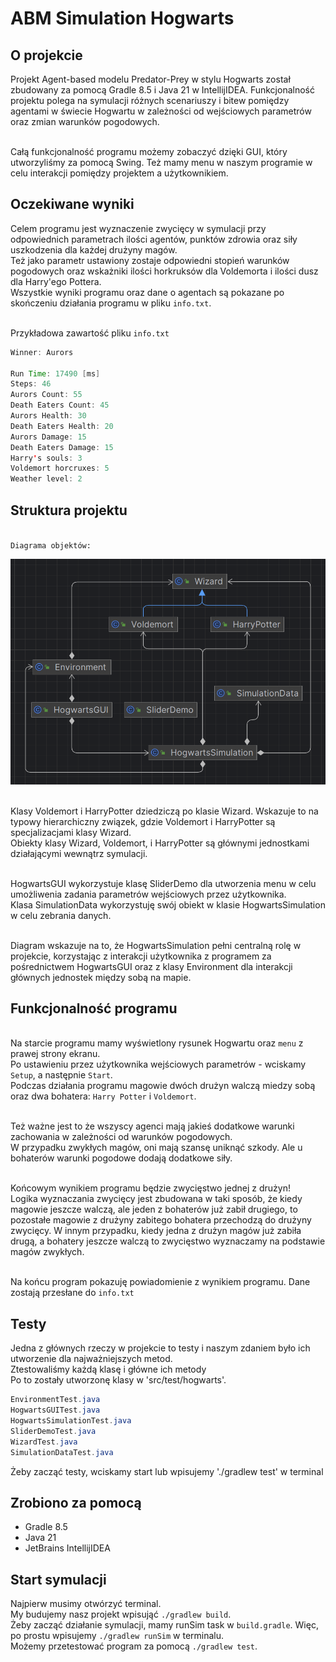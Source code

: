 # ABM Simulation Hogwarts

## O projekcie
Projekt Agent-based modelu Predator-Prey w stylu Hogwarts został zbudowany za pomocą Gradle 8.5 i Java 21 w IntellijIDEA.
<be/>Funkcjonalność projektu polega na symulacji różnych scenariuszy i bitew pomiędzy agentami w świecie Hogwartu w zależności od wejściowych parametrów oraz zmian warunków pogodowych.

<br/>Całą funkcjonalność programu możemy zobaczyć dzięki GUI, który utworzyliśmy za pomocą Swing. Też mamy menu w naszym programie w celu interakcji pomiędzy projektem a użytkownikiem.

## Oczekiwane wyniki
Celem programu jest wyznaczenie zwycięcy w symulacji przy odpowiednich parametrach ilości agentów, punktów zdrowia oraz siły uszkodzenia dla każdej drużyny magów.
<br/>Też jako parametr ustawiony zostaje odpowiedni stopień warunków pogodowych oraz wskażniki ilości horkruksów dla Voldemorta i ilości dusz dla Harry'ego Pottera.
<br/>Wszystkie wyniki programu oraz dane o agentach są pokazane po skończeniu działania programu w pliku `info.txt`.

<br/>Przykładowa zawartość pliku `info.txt`
```java
Winner: Aurors

Run Time: 17490 [ms]
Steps: 46
Aurors Count: 55
Death Eaters Count: 45
Aurors Health: 30
Death Eaters Health: 20
Aurors Damage: 15
Death Eaters Damage: 15
Harry's souls: 3
Voldemort horcruxes: 5
Weather level: 2
```

## Struktura projektu
<br/>`Diagrama objektów:`

![](src/main/resources/diagram.png)

<br/>Klasy Voldemort i HarryPotter dziedziczą po klasie Wizard. Wskazuje to na typowy hierarchiczny związek, gdzie Voldemort i HarryPotter są specjalizacjami klasy Wizard.
<br/>Obiekty klasy Wizard, Voldemort, i HarryPotter są głównymi jednostkami działającymi wewnątrz symulacji.

<br/>HogwartsGUI wykorzystuje klasę SliderDemo dla utworzenia menu w celu umożliwenia zadania parametrów wejściowych przez użytkownika.
<br/>Klasa SimulationData wykorzystuję swój obiekt w klasie HogwartsSimulation w celu zebrania danych.

<br/>Diagram wskazuje na to, że HogwartsSimulation pełni centralną rolę w projekcie, korzystając z interakcji użytkownika z programem za pośrednictwem HogwartsGUI oraz z klasy Environment dla interakcji głównych jednostek między sobą na mapie.

## Funkcjonalność programu
<br/>Na starcie programu mamy wyświetlony rysunek Hogwartu oraz `menu` z prawej strony ekranu.
<br/>Po ustawieniu przez użytkownika wejściowych parametrów - wciskamy `Setup`, a następnie `Start`.
<br/>Podczas działania programu magowie dwóch drużyn walczą miedzy sobą oraz dwa bohatera: `Harry Potter` i `Voldemort`.

<br/>Też ważne jest to że wszyscy agenci mają jakieś dodatkowe warunki zachowania w zależności od warunków pogodowych.
<br/>W przypadku zwykłych magów, oni mają szansę uniknąć szkody. Ale u bohaterów warunki pogodowe dodają dodatkowe siły.

<br/>Końcowym wynikiem programu będzie zwycięstwo jednej z drużyn!
<br/>Logika wyznaczania zwycięcy jest zbudowana w taki sposób, że kiedy magowie jeszcze walczą, ale jeden z bohaterów już zabił drugiego, to pozostałe magowie z drużyny zabitego bohatera przechodzą do drużyny zwycięcy. W innym przypadku, kiedy jedna z drużyn magów już zabiła drugą, a bohatery jeszcze walczą to zwycięstwo wyznaczamy na podstawie magów zwykłych.

<br/>Na końcu program pokazuję powiadomienie z wynikiem programu. Dane zostają przesłane do `info.txt`

## Testy
Jedna z głównych rzeczy w projekcie to testy i naszym zdaniem było ich utworzenie dla najważniejszych metod.
<br/>Ztestowaliśmy każdą klasę i główne ich metody
<br/>Po to zostały utworzonę klasy w 'src/test/hogwarts'.
```java
EnvironmentTest.java
HogwartsGUITest.java
HogwartsSimulationTest.java
SliderDemoTest.java
WizardTest.java
SimulationDataTest.java
```
Żeby zacząć testy, wciskamy start lub wpisujemy './gradlew test' w terminal

## Zrobiono za pomocą
- Gradle 8.5
- Java 21
- JetBrains IntellijIDEA

## Start symulacji
Najpierw musimy otwórzyć terminal.
<br/>My budujemy nasz projekt wpisująć `./gradlew build`.
<br/>Żeby zacząć działanie symulacji, mamy runSim task w `build.gradle`. Więc, po prostu wpisujemy `./gradlew runSim` w terminalu.
<br/>Możemy przetestować program za pomocą `./gradlew test`.
